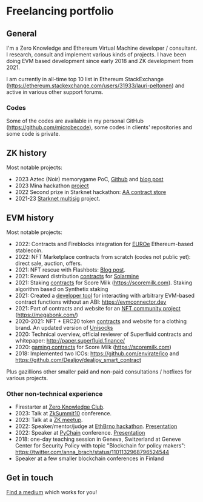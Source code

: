 # Freelancing portfolio

## General

I'm a Zero Knowledge and Ethereum Virtual Machine developer / consultant. I research, consult and implement various kinds of projects. I have been doing EVM based development since early 2018 and ZK development from 2021.

I am currently in all-time top 10 list in Ethereum StackExchange (https://ethereum.stackexchange.com/users/31933/lauri-peltonen) and active in various other support forums.

### Codes

Some of the codes are available in my personal GitHub (https://github.com/microbecode), some codes in clients' repositories and some code is private.

## ZK history

Most notable projects:

- 2023 Aztec (Noir) memorygame PoC, [Github](https://github.com/eqlabs/aztec-memorygame) and [blog post](https://equilibrium.co/blog/aztec)
- 2023 Mina hackathon [project](https://github.com/microbecode/mina_devdao_hackathon)
- 2022 Second prize in Starknet hackathon: [AA contract store](https://github.com/team-brewery/wallet-app-store)
- 2021-23 [Starknet multisig](https://github.com/eqlabs/starknet-multisig) project.

## EVM history

Most notable projects:

- 2022: Contracts and Fireblocks integration for [EUROe](https://www.euroe.com/) Ethereum-based stablecoin.
- 2022: NFT Marketplace contracts from scratch (codes not public yet): direct sale, auction, offers.
- 2021: NFT rescue with Flashbots: <a href='https://medium.com/@laurippeltonen/rescuing-an-nft-fd0acccfa25a?source=friends_link&sk=1ad63c60bb05a8460c3cdbb44eff3dd5'>Blog post</a>.
- 2021: Reward distribution <a href='https://github.com/microbecode/Solarmine'>contracts</a> for <a href='http://solarminecoin.com/'>Solarmine</a>
- 2021: Staking <a href='https://github.com/microbecode/Score-Milk-staking'>contracts</a> for Score Milk (https://scoremilk.com). Staking algorithm based on Synthetix staking
- 2021: Created a <a href='https://github.com/microbecode/evm-connector'>developer tool</a> for interacting with arbitrary EVM-based contract functions without an ABI: https://evmconnector.dev
- 2021: Part of contracts and website for an <a href='https://github.com/microbecode/megaBonk'>NFT community project</a> (https://megabonk.com/)
- 2020-2021: NFT + ERC20 token <a href='https://github.com/microbecode/DPriceBranding'>contracts</a> and website for a clothing brand. An updated version of <a href='https://defiprime.com/unisocks-explained'>Unisocks</a>
- 2020: Technical overview, official reviewer of Superfluid contracts and whitepaper: http://paper.superfluid.finance/
- 2020: <a href='https://github.com/microbecode/Score-Milk-token'>gaming contracts</a> for Score Milk (https://scoremilk.com)
- 2018: Implemented two ICOs: https://github.com/envirate/ico and https://github.com/Dealjoy/dealjoy_smart_contract

Plus gazillions other smaller paid and non-paid consultations / hotfixes for various projects.

### Other non-technical experience

- Firestarter at [Zero Knowledge Club](https://zeroknowledge.club).
- 2023: Talk at [ZkSummit10](https://www.youtube.com/watch?v=zC3uylrXAQ4) conference.
- 2023: Talk at a [ZK meetup](https://youtu.be/F7gPWpzVCD8).
- 2022: Speaker/mentor/judge at [EthBrno hackathon](https://ethbrno.cz). [Presentation](https://www.youtube.com/watch?v=3cYuBc3DAIg)
- 2022: Speaker at [PyChain](https://www.pychain.org/) conference. [Presentation](https://www.youtube.com/watch?v=yovqD0jtQSc)
- 2018: one-day teaching session in Geneva, Switzerland at Geneve Center for Security Policy with topic "Blockchain for policy makers": https://twitter.com/anna_brach/status/1101132968796524544
- Speaker at a few smaller blockchain conferences in Finland

## Get in touch

[Find a medium](https://linktr.ee/lauripeltonen) which works for you!
